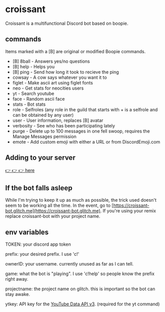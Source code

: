 # croissant

Croissant is a multifunctional Discord bot based on boopie.

## commands
Items marked with a [B] are original or modified Boopie commands.
- [B] 8ball - Answers yes/no questions
- [B] help - Helps you
- [B] ping - Send how long it took to recieve the ping
- cowsay - A cow says whatever you want it to
- figlet - Make ascii art using figlet fonts
- neo - Get stats for neocities users
- yt - Search youtube
- face - Random ascii face
- stats - Bot stats
- role - Selfroles (any role in the guild that starts with + is a selfrole and can be obtained by any user)
- user - User information, replaces [B] avatar
- verbosity - See who has been participating lately
- purge - Delete up to 100 messages in one fell swoop, requires the Manage Messages permission
- emote - Add custom emoji with either a URL or from DiscordEmoji.com

## Adding to your server

[👉 👉 👉 here](https://discordapp.com/oauth2/authorize?client_id=441444584988606464&scope=bot&permissions=1342565456)

## If the bot falls asleep
While I'm trying to keep it up as much as possible, the trick used doesn't seem to be working all the time. In the event, go to [https://croissant-bot.glitch.me](https://croissant-bot.glitch.me). If you're using your remix replace croissant-bot with your project name.

## env variables

TOKEN: your discord app token

prefix: your desired prefix. I use 'c!'

ownerID: your username. currently unused as far as I can tell.

game: what the bot is "playing". I use 'c!help' so people know the prefix right away.

projectname: the project name on glitch. this is important so the bot can stay awake.

ytkey: API key for the [YouTube Data API v3](https://console.developers.google.com/apis/library/youtube.googleapis.com/?q=youtube). (required for the yt command)